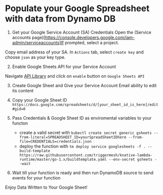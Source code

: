 # Populate your Google Spreadsheet with data from Dynamo DB

1. Get your Google Service Account (SA) Credentials 
Open the (Service accounts page)[https://console.developers.google.com/iam-admin/serviceaccounts]If prompted, select a project. 

Copy email address of your SA. In `Actions` tab, select `create key` and choose `json` as your key type.

2. Enable Google Sheets API for your Service Account

Navigate [API Library](https://console.developers.google.com/apis/library/sheets.googleapis.com) and click on `enable` button on `Google Sheets API`

3. Create Google Sheet and Give your Service Account Email ability to edit its content

4. Copy your Google Sheet ID 
`https://docs.google.com/spreadsheets/d/[your_sheet_id_is_here]/edit#gid=0`

5. Pass Credentials & Google Sheet ID as enviromental variables to your functon

    - create a valid secret with ``` kubectl create secret generic gsheets --from-literal=SPREADSHEET_ID=yourSpreadSheetIDhere --from-file=CREDENTIALS=credentials.json ```
    - deploy the function with ``` tm deploy service googlesheets -f . --build-template https://raw.githubusercontent.com/triggermesh/knative-lambda-runtime/master/go-1.x/buildtemplate.yaml --env-secret gsheets --wait ```

6. Wait till your function is ready and then run DynamoDB source to send events for your function 


Enjoy Data Written to Your Google Sheet!